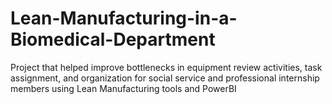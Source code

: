 # Lean-Manufacturing-in-a-Biomedical-Department
Project that helped improve bottlenecks in equipment review activities, task assignment, and organization for social service and professional internship members using Lean Manufacturing tools and PowerBI
